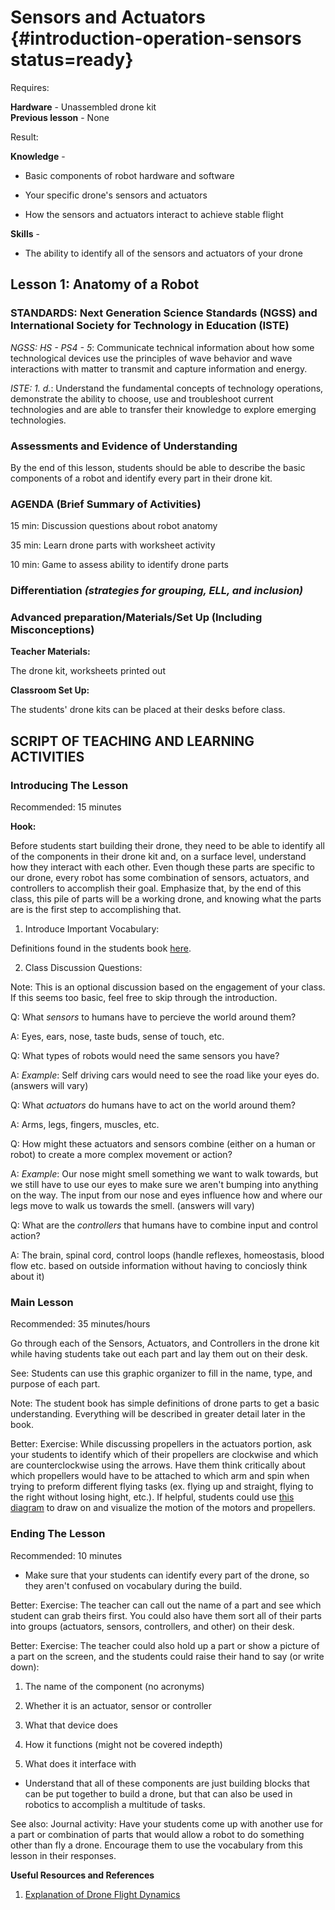 # Sensors and Actuators {#introduction-operation-sensors status=ready}

<div class='requirements' markdown='1'>


Requires: 

**Hardware** - Unassembled drone kit   
**Previous lesson** - None


Result: 

**Knowledge** - 

- Basic components of robot hardware and software

- Your specific drone's sensors and actuators

- How the sensors and actuators interact to achieve stable flight

**Skills** - 

- The ability to identify all of the sensors and actuators of your drone 

</div>

## Lesson 1: Anatomy of a Robot 


### STANDARDS: Next Generation Science Standards (NGSS) and International Society for Technology in Education (ISTE)

_NGSS: HS - PS4 - 5_: Communicate technical information about how some technological devices use the principles of wave behavior and wave interactions with matter to transmit and capture information and energy.

_ISTE: 1. d._: Understand the fundamental concepts of technology operations, demonstrate the ability to choose, use and troubleshoot current technologies and are able to transfer their knowledge to explore emerging technologies.

### Assessments and Evidence of Understanding

By the end of this lesson, students should be able to describe the basic components of a robot and identify every part in their drone kit. 
<!-- Potentially could put a link to a "label the parts" kind of assesment if wanted -->


### AGENDA (Brief Summary of Activities)

15 min: Discussion questions about robot anatomy 

35 min: Learn drone parts with worksheet activity  

10 min: Game to assess ability to identify drone parts  


### Differentiation _(strategies for grouping, ELL, and inclusion)_


### Advanced preparation/Materials/Set Up (Including Misconceptions)

**Teacher Materials:**

The drone kit, worksheets printed out 

**Classroom Set Up:**

The students' drone kits can be placed at their desks before class. 


## SCRIPT OF TEACHING AND LEARNING ACTIVITIES


### Introducing The Lesson

Recommended: 15 minutes 

**Hook:**

Before students start building their drone, they need to be able to identify all of the components in their drone kit and, on a surface level, understand how they interact with each other. Even though these parts are specific to our drone, every robot has some combination of sensors, actuators, and controllers to accomplish their goal. Emphasize that, by the end of this class, this pile of parts will be a working drone, and knowing what the parts are is the first step to accomplishing that. 

1. Introduce Important Vocabulary:

Definitions found in the students book [here](https://docs.duckietown.org/daffy/duckiesky_high_school_student/out/introduction_operation_sensors.html). 


2. Class Discussion Questions:

Note: This is an optional discussion based on the engagement of your class. If this seems too basic, feel free to skip through the introduction. 
<!-- this might not have to be said idk-->


Q: What _sensors_ to humans have to percieve the world around them? 

A: Eyes, ears, nose, taste buds, sense of touch, etc. 


Q: What types of robots would need the same sensors you have? 

A: _Example_: Self driving cars would need to see the road like your eyes do. (answers will vary)


Q: What _actuators_ do humans have to act on the world around them? 

A: Arms, legs, fingers, muscles, etc. 


Q: How might these actuators and sensors combine (either on a human or robot) to create a more complex movement or action? 

A: _Example_: Our nose might smell something we want to walk towards, but we still have to use our eyes to make sure we aren't bumping into anything on the way. The input from our nose and eyes influence how and where our legs move to walk us towards the smell. (answers will vary)


Q: What are the _controllers_ that humans have to combine input and control action? 

A: The brain, spinal cord, control loops (handle reflexes, homeostasis, blood flow etc. based on outside information without having to conciosly think about it) 


### Main Lesson

Recommended: 35 minutes/hours

Go through each of the Sensors, Actuators, and Controllers in the drone kit while having students take out each part and lay them out on their desk. 

See: Students can use this graphic organizer to fill in the name, type, and purpose of each part. 

Note: The student book has simple definitions of drone parts to get a basic understanding. Everything will be described in greater detail later in the book. 


Better: Exercise: While discussing propellers in the actuators portion, ask your students to identify which of their propellers are clockwise and which are counterclockwise using the arrows. Have them think critically about which propellers would have to be attached to which arm and spin when trying to preform different flying tasks (ex. flying up and straight, flying to the right without losing hight, etc.). If helpful, students could use [this diagram](https://drive.google.com/file/d/11Y_SWK49lU8IWqxGj3YtxuNcvzNqBCmS/view?usp=sharing) to draw on and visualize the motion of the motors and propellers. 


### Ending The Lesson

Recommended: 10 minutes

- Make sure that your students can identify every part of the drone, so they aren't confused on vocabulary during the build. 

Better: Exercise: The teacher can call out the name of a part and see which student can grab theirs first. You could also have them sort all of their parts into groups (actuators, sensors, controllers, and other) on their desk. 

Better: Exercise: The teacher could also hold up a part or show a picture of a part on the screen, and the students could raise their hand to say (or write down): 

1. The name of the component (no acronyms) 

2. Whether it is an actuator, sensor or controller

3. What that device does

4. How it functions (might not be covered indepth)

5. What does it interface with

- Understand that all of these components are just building blocks that can be put together to build a drone, but that can also be used in robotics to accomplish a multitude of tasks. 

See also: Journal activity: Have your students come up with another use for a part or combination of parts that would allow a robot to do something other than fly a drone. Encourage them to use the vocabulary from this lesson in their responses. 


**Useful Resources and References**
 
1. [Explanation of Drone Flight Dynamics](https://www.mathworks.com/videos/drone-simulation-and-control-part-1-setting-up-the-control-problem-1539323440930.html)

